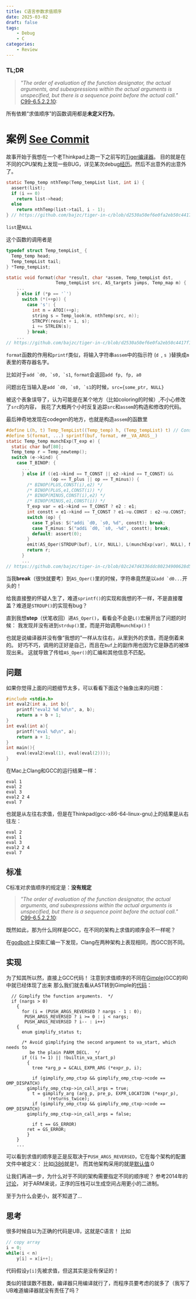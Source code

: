 ```yaml
---
title: C语言参数求值顺序
date: 2025-03-02
draft: false
tags:
    - Debug
    - C
categories:
    - Review
---
```


### TL;DR


> *"The order of evaluation of the function designator, the actual arguments,
and subexpressions within the actual arguments is unspecified, but there is a
sequence point before the actual call."*
[C99-6.5.2.2.10](https://www.open-std.org/jtc1/sc22/wg14/www/docs/n1256.pdf#%5B%7B%22num%22%3A164%2C%22gen%22%3A0%7D%2C%7B%22name%22%3A%22XYZ%22%7D%2C-27%2C816%2Cnull%5D):

所有依赖“求值顺序”的函数调用都是**未定义行为**。

# 案例 [See Commit](https://github.com/bajzc/tiger-in-c/commit/d2530a50ef6e0fa2eb50c4417f1421bd7cab7362)

故事开始于我想在一个老Thinkpad上跑一下之前写的[Tiger编译器](https://github.com/bajzc/tiger-in-c)。
目的就是在不同的CPU架构上发现一些BUG，详见某次debug[经历](http://localhost:1313/zh-cn/posts/2296229/#lec-2-syscall)。然后不出意外的出意外了。

```C {lineNoStart=63 hl_Lines=2}
static Temp_temp nthTemp(Temp_tempList list, int i) {
  assert(list);
  if (i == 0)
    return list->head;
  else
    return nthTemp(list->tail, i - 1);
} // https://github.com/bajzc/tiger-in-c/blob/d2530a50ef6e0fa2eb50c4417f1421bd7cab7362/assem.c#L63
```
`list`是`NULL`

这个函数的调用者是
```C {hl_Lines=13}
typedef struct Temp_tempList_ {
  Temp_temp head;
  Temp_tempList tail;
} *Temp_tempList;

static void format(char *result, char *assem, Temp_tempList dst,
                   Temp_tempList src, AS_targets jumps, Temp_map m) {
    ...
    } else if (*p == '`')
      switch (*(++p)) {
        case 's': {
          int n = ATOI(++p);
          string s = Temp_look(m, nthTemp(src, n));
          STRCPY(result + i, s);
          i += STRLEN(s);
        } break;
    ...
// https://github.com/bajzc/tiger-in-c/blob/d2530a50ef6e0fa2eb50c4417f1421bd7cab7362/assem.c#L102
```
`format`函数的作用和`printf`类似，将输入字符串`assem`中的指示符 (`d `, `s `)替换成`m`表里的寄存器名字。

比如对于``add `d0, `s0, `s1``, `format`会返回`add fp, fp, a0`

问题出在当输入是``add `d0, `s0, `s1``的时候，`src={some_ptr, NULL}`

被这个表象误导了，认为可能是在某个地方（比如coloring的时候）,不小心修改了`src`的内容，
我花了大概两个小时反复追踪`src`和`assem`的构造和修改的代码。

最后神奇地发现在codegen的地方，也就是构造`assem`的函数里
```C {hl_Lines=22}
#define L(h, t) Temp_TempList((Temp_temp) h, (Temp_tempList) t) // Constructor
#define S(format, ...) sprintf(buf, format, ##__VA_ARGS__)
static Temp_temp munchExp(T_exp e) {
  static char buf[80];
  Temp_temp r = Temp_newtemp();
  switch (e->kind) {
    case T_BINOP: {
      ...
      } else if ((e1->kind == T_CONST || e2->kind == T_CONST) &&
                 (op == T_plus || op == T_minus)) {
        /* BINOP(PLUS,CONST(i),e2) */
        /* BINOP(PLUS,e1,CONST(i)) */
        /* BINOP(MINUS,CONST(i),e2) */
        /* BINOP(MINUS,e1,CONST(i)) */
        T_exp var = e1->kind == T_CONST ? e2 : e1;
        int constt = e1->kind == T_CONST ? e1->u.CONST : e2->u.CONST;
        switch (op) {
          case T_plus: S("addi `d0, `s0, %d", constt); break;
          case T_minus: S("addi `d0, `s0, -%d", constt); break;
          default: assert(0);
        }
        emit(AS_Oper(STRDUP(buf), L(r, NULL), L(munchExp(var), NULL), NULL));
        return r;
      }
      ...
// https://github.com/bajzc/tiger-in-c/blob/02c247d4336ddc80234900628d5e9a1038a06e08/riscv_codegen.c#L228
```
当我**break**（很快就要考）到`AS_Oper()`里的时候，字符串竟然是以``add `d0...``开头的！

给我直接整的怀疑人生了，难道`sprintf()`的实现和我想的不一样，不是直接覆盖？难道是`STRDUP()`的实现有bug？

直到我想**step**（伏笔收回）进`AS_Oper()`，看看会不会是`L()`宏展开出了问题的时候：
我发现并没有进到`strdup()`里，而是开始调用`munchExp()`！

也就是说编译器并没有像“我想的”一样从左往右，从里到外的求值，而是倒着来的。
好巧不巧，调用的正好是自己，而且在`buf`上的副作用也因为它是静态的被体现出来。
这就导致了传给`AS_Oper()`的汇编和其他信息不匹配。

## 问题
如果你觉得上面的问题细节太多，可以看看下面这个抽象出来的问题：
```C
#include <stdio.h>
int eval2(int a, int b){
	printf("eval2 %d %d\n", a, b);
	return a + b + 1;
}
int eval(int a){
	printf("eval %d\n", a);
	return a + 1;
}
int main(){
	eval(eval2(eval(1), eval(eval(2))));
}
```

在Mac上Clang和GCC的运行结果一样：
```
eval 1
eval 2
eval 3
eval2 2 4
eval 7
```

也就是从左往右求值，但是在Thinkpad(gcc-x86-64-linux-gnu)上的结果是从右往左：
```
eval 2
eval 1
eval 3
eval2 2 4
eval 7
```

## 标准
C标准对求值顺序的规定是：**没有规定**

> *"The order of evaluation of the function designator, the actual arguments,
and subexpressions within the actual arguments is unspecified, but there is a
sequence point before the actual call."*
[C99-6.5.2.2.10](https://www.open-std.org/jtc1/sc22/wg14/www/docs/n1256.pdf#%5B%7B%22num%22%3A164%2C%22gen%22%3A0%7D%2C%7B%22name%22%3A%22XYZ%22%7D%2C-27%2C816%2Cnull%5D):

既然如此，那为什么同样是GCC，在不同的架构上求值的顺序会不一样呢？

在[godbolt](https://godbolt.org/z/P4Yc9Mrs9)上探索汇编一下发现，Clang在两种架构上表现相同，而GCC则不同。

## 实现

为了知其所以然，直接上GCC代码！
注意到求值顺序的不同在[Gimple](https://godbolt.org/z/865vf5daY)(GCC的IR)中就已经体现了出来
那么我们就去看从AST转到Gimple的[代码](https://github.com/gcc-mirror/gcc/blob/634215cdc3c569f9a9a247dcd4d9a4d6ce68ad57/gcc/gimplify.cc#L4805C1-L4831C6)：

```cpp{lineNostart=4805 hl_lines=[4,5,6]}
  // Gimplify the function arguments.  */
  if (nargs > 0)
    {
      for (i = (PUSH_ARGS_REVERSED ? nargs - 1 : 0);
	   PUSH_ARGS_REVERSED ? i >= 0 : i < nargs;
	   PUSH_ARGS_REVERSED ? i-- : i++)
	{
	  enum gimplify_status t;

	  /* Avoid gimplifying the second argument to va_start, which needs to
	     be the plain PARM_DECL.  */
	  if ((i != 1) || !builtin_va_start_p)
	    {
	      tree *arg_p = &CALL_EXPR_ARG (*expr_p, i);

	      if (gimplify_omp_ctxp && gimplify_omp_ctxp->code == OMP_DISPATCH)
		gimplify_omp_ctxp->in_call_args = true;
	      t = gimplify_arg (arg_p, pre_p, EXPR_LOCATION (*expr_p),
				!returns_twice);
	      if (gimplify_omp_ctxp && gimplify_omp_ctxp->code == OMP_DISPATCH)
		gimplify_omp_ctxp->in_call_args = false;

	      if t == GS_ERROR)
		ret = GS_ERROR;
	    }
	}
    ...
```
可以看到求值的顺序是正是反取决于`PUSH_ARGS_REVERSED`，它在每个架构的配置文件中被定义：
比如[i386](https://github.com/gcc-mirror/gcc/blob/574c59cfe6e29c9e5758988b75c2e7ab6edc37da/gcc/config/i386/i386.h#L1619)就是1，
而其他架构采用的就是[默认值](https://github.com/gcc-mirror/gcc/blob/e7912d4a81cf34e05c7ded70910069b691a8bb15/gcc/defaults.h#L808):0

让我们再进一步，为什么对于不同的架构需要指定不同的顺序呢？
参考2014年的[讨论](https://gcc.gnu.org/pipermail/gcc-patches/2014-March/384822.html)，
对于ARM来说，正序的压栈可以生成空间占用更小的二进制。

至于为什么会更小，就不知道了...

## 思考
很多时候自以为正确的代码是UB，这就是C语言！
比如
```C
// copy array
i = 0;
while(i < n)
    y[i] = x[i++];
```
代码假设`y[i]`先被求值，但这其实是没有保证的！

类似的错误数不胜数，编译器只用编译就行了，而程序员要考虑的就多了（我写了UB难道编译器就没有责任了吗？
